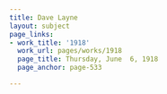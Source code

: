 ```yaml
---
title: Dave Layne
layout: subject
page_links:
- work_title: '1918'
  work_url: pages/works/1918
  page_title: Thursday, June  6, 1918
  page_anchor: page-533

---
```

